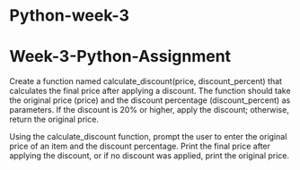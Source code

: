# Python-week-3
# Week-3-Python-Assignment

Create a function named calculate_discount(price, discount_percent) that calculates the final price after applying a discount. The function should take the original price (price) and the discount percentage (discount_percent) as parameters. If the discount is 20% or higher, apply the discount; otherwise, return the original price.



Using the calculate_discount function, prompt the user to enter the original price of an item and the discount percentage. Print the final price after applying the discount, or if no discount was applied, print the original price.
